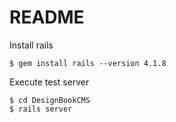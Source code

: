 # README

Install rails

```
$ gem install rails --version 4.1.8
```

Execute test server

```
$ cd DesignBookCMS
$ rails server
```
